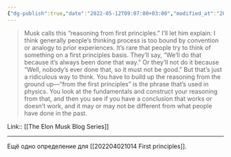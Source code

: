 ```yaml
---
{"dg-publish":true,"date":"2022-05-12T09:07:00+03:00","modified_at":"2022-05-27T09:33:06+03:00","title":"Definition for first principles","permalink":"/quotes/202205120907/","dgHomeLink":false,"dgPassFrontmatter":true}
---
```



> Musk calls this “reasoning from first principles.” I’ll let him explain: I think generally people’s thinking process is too bound by convention or analogy to prior experiences. It’s rare that people try to think of something on a first principles basis. They’ll say, “We’ll do that because it’s always been done that way.” Or they’ll not do it because “Well, nobody’s ever done that, so it must not be good.” But that’s just a ridiculous way to think. You have to build up the reasoning from the ground up—“from the first principles” is the phrase that’s used in physics. You look at the fundamentals and construct your reasoning from that, and then you see if you have a conclusion that works or doesn’t work, and it may or may not be different from what people have done in the past.

Link:: [[The Elon Musk Blog Series]]

---

Ещё одно определение для [[202204021014 First principles]].
